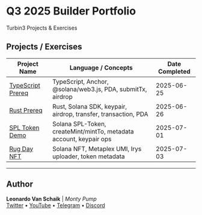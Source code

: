 # Q3 2025 Builder Portfolio

Turbin3 Projects & Exercises

## Projects / Exercises

| Project Name | Language / Concepts | Date Completed |
|--------------|---------------------|----------------|
| [TypeScript Prereq](Prerequisites/tsprereq/) | TypeScript, Anchor, @solana/web3.js, PDA, submitTx, airdrop | 2025-06-25 |
| [Rust Prereq](Prerequisites/rustprereq/) | Rust, Solana SDK, keypair, airdrop, transfer, transaction, PDA | 2025-06-26 |
| [SPL Token Demo](Week1/spltoken/) | Solana SPL-Token, createMint/mintTo, metadata account, keypair ops | 2025-07-01 |
| [Rug Day NFT](Week1/rugday/) | Solana NFT, Metaplex UMI, Irys uploader, token metadata | 2025-07-03 |

---

## Author

**Leonardo Van Schaik** | *Monty Pump*  
[Twitter](https://x.com/montypump) • [YouTube](https://www.youtube.com/@montypump) • [Telegram](https://t.me/montypump) • [Discord](https://discord.com/users/montypump)

